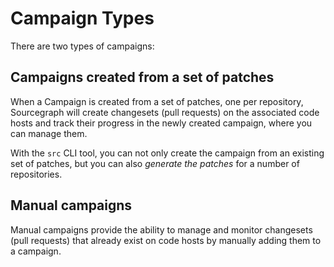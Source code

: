 # Campaign Types

There are two types of campaigns:

## Campaigns created from a set of patches

When a Campaign is created from a set of patches, one per repository, Sourcegraph will create changesets (pull requests) on the associated code hosts and track their progress in the newly created campaign, where you can manage them.

With the `src` CLI tool, you can not only create the campaign from an existing set of patches, but you can also _generate the patches_ for a number of repositories.

## Manual campaigns

Manual campaigns provide the ability to manage and monitor changesets (pull requests) that already exist on code hosts by manually adding them to a campaign.
